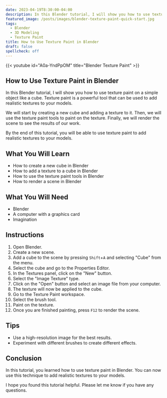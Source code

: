 ```yaml
---
date: 2023-04-19T8:30:00-04:00
description: In this Blender tutorial, I will show you how to use texture paint on a simple object like a cube. Texture paint is a powerful tool that can be used to add realistic textures to your models.
featured_image: /posts/images/blender-texture-paint-quick-start.jpg
tags:
  - Blender
  - 3D Modeling
  - Texture Paint
title: How to Use Texture Paint in Blender
draft: false
spellcheck: off
---
```


{{< youtube id="A0a-YndPpOM" title="Blender Texture Paint" >}}

## How to Use Texture Paint in Blender

In this Blender tutorial, I will show you how to use texture paint on a simple object like a cube. Texture paint is a powerful tool that can be used to add realistic textures to your models.

We will start by creating a new cube and adding a texture to it. Then, we will use the texture paint tools to paint on the texture. Finally, we will render the scene to see the results of our work.

By the end of this tutorial, you will be able to use texture paint to add realistic textures to your models.

## What You Will Learn

- How to create a new cube in Blender
- How to add a texture to a cube in Blender
- How to use the texture paint tools in Blender
- How to render a scene in Blender

## What You Will Need

- Blender
- A computer with a graphics card
- Imagination

## Instructions

1. Open Blender.
2. Create a new scene.
3. Add a cube to the scene by pressing `Shift`+`A` and selecting "Cube" from the menu.
4. Select the cube and go to the Properties Editor.
5. In the Textures panel, click on the "New" button.
6. Select the "Image Texture" type.
7. Click on the "Open" button and select an image file from your computer.
8. The texture will now be applied to the cube.
9. Go to the Texture Paint workspace.
10. Select the brush tool.
11. Paint on the texture.
12. Once you are finished painting, press `F12` to render the scene.

## Tips

- Use a high-resolution image for the best results.
- Experiment with different brushes to create different effects.

## Conclusion

In this tutorial, you learned how to use texture paint in Blender. You can now use this technique to add realistic textures to your models.

I hope you found this tutorial helpful. Please let me know if you have any questions.

